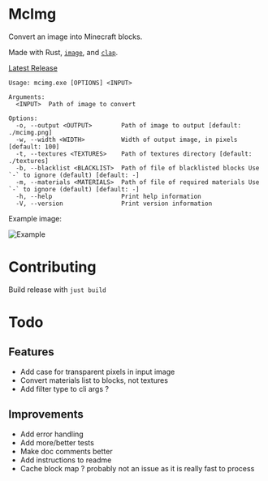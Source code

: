 # McImg

Convert an image into Minecraft blocks.

Made with Rust, [`image`](https://crates.io/crates/image), and [`clap`](https://crates.io/crates/clap).

[Latest Release](https://github.com/dxrcy/mcimg/releases/latest)

```
Usage: mcimg.exe [OPTIONS] <INPUT>

Arguments:
  <INPUT>  Path of image to convert

Options:
  -o, --output <OUTPUT>        Path of image to output [default: ./mcimg.png]
  -w, --width <WIDTH>          Width of output image, in pixels [default: 100]
  -t, --textures <TEXTURES>    Path of textures directory [default: ./textures]
  -b, --blacklist <BLACKLIST>  Path of file of blacklisted blocks Use `-` to ignore (default) [default: -]
  -m, --materials <MATERIALS>  Path of file of required materials Use `-` to ignore (default) [default: -]
  -h, --help                   Print help information
  -V, --version                Print version information
```

Example image:

![Example](./mcimg.png)

# Contributing

Build release with `just build`

# Todo

## Features

- Add case for transparent pixels in input image
- Convert materials list to blocks, not textures
- Add filter type to cli args ?

## Improvements

- Add error handling
- Add more/better tests
- Make doc comments better
- Add instructions to readme
- Cache block map ? probably not an issue as it is really fast to process
